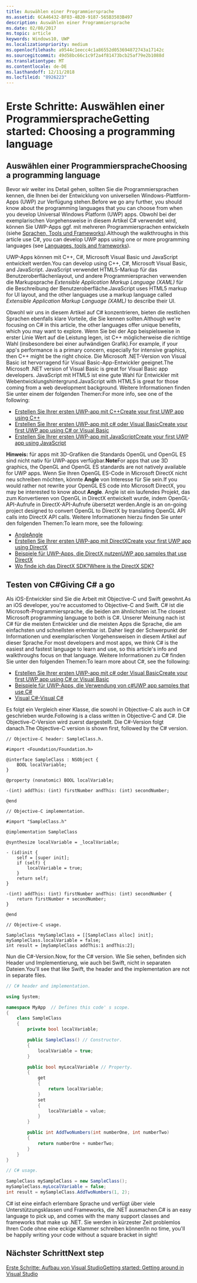 ```yaml
---
title: Auswählen einer Programmiersprache
ms.assetid: 6CA46432-BF03-4B20-9187-565B3503B497
description: Auswählen einer Programmiersprache
ms.date: 02/08/2017
ms.topic: article
keywords: Windows10, UWP
ms.localizationpriority: medium
ms.openlocfilehash: a9544c1eecc4c1a86552d053694872743a17142c
ms.sourcegitcommit: 49d58bc66c1c9f2a4f81473bcb25af79e2b1088d
ms.translationtype: MT
ms.contentlocale: de-DE
ms.lasthandoff: 12/11/2018
ms.locfileid: "8926223"
---
```

# <a name="getting-started-choosing-a-programming-language"></a><span data-ttu-id="4084c-104">Erste Schritte: Auswählen einer Programmiersprache</span><span class="sxs-lookup"><span data-stu-id="4084c-104">Getting started: Choosing a programming language</span></span>


## <a name="choosing-a-programming-language"></a><span data-ttu-id="4084c-105">Auswählen einer Programmiersprache</span><span class="sxs-lookup"><span data-stu-id="4084c-105">Choosing a programming language</span></span>

<span data-ttu-id="4084c-106">Bevor wir weiter ins Detail gehen, sollten Sie die Programmiersprachen kennen, die Ihnen bei der Entwicklung von universellen Windows-Plattform-Apps (UWP) zur Verfügung stehen.</span><span class="sxs-lookup"><span data-stu-id="4084c-106">Before we go any further, you should know about the programming languages that you can choose from when you develop Universal Windows Platform (UWP) apps.</span></span> <span data-ttu-id="4084c-107">Obwohl bei der exemplarischen Vorgehensweise in diesem Artikel C# verwendet wird, können Sie UWP-Apps ggf. mit mehreren Programmiersprachen entwickeln (siehe [Sprachen, Tools und Frameworks](https://msdn.microsoft.com/library/windows/apps/dn465799)).</span><span class="sxs-lookup"><span data-stu-id="4084c-107">Although the walkthroughs in this article use C#, you can develop UWP apps using one or more programming languages (see [Languages, tools and frameworks](https://msdn.microsoft.com/library/windows/apps/dn465799)).</span></span>

<span data-ttu-id="4084c-108">UWP-Apps können mit C++, C#, Microsoft Visual Basic und JavaScript entwickelt werden.</span><span class="sxs-lookup"><span data-stu-id="4084c-108">You can develop using C++, C#, Microsoft Visual Basic, and JavaScript.</span></span> <span data-ttu-id="4084c-109">JavaScript verwendet HTML5-Markup für das Benutzeroberflächenlayout, und andere Programmiersprachen verwenden die Markupsprache *Extensible Application Markup Language (XAML)* für die Beschreibung der Benutzeroberfläche.</span><span class="sxs-lookup"><span data-stu-id="4084c-109">JavaScript uses HTML5 markup for UI layout, and the other languages use a markup language called *Extensible Application Markup Language (XAML)* to describe their UI.</span></span>

<span data-ttu-id="4084c-110">Obwohl wir uns in diesem Artikel auf C# konzentrieren, bieten die restlichen Sprachen ebenfalls klare Vorteile, die Sie kennen sollten.</span><span class="sxs-lookup"><span data-stu-id="4084c-110">Although we're focusing on C# in this article, the other languages offer unique benefits, which you may want to explore.</span></span> <span data-ttu-id="4084c-111">Wenn Sie bei der App beispielsweise in erster Linie Wert auf die Leistung legen, ist C++ möglicherweise die richtige Wahl (insbesondere bei einer aufwändigen Grafik).</span><span class="sxs-lookup"><span data-stu-id="4084c-111">For example, if your app's performance is a primary concern, especially for intensive graphics, then C++ might be the right choice.</span></span> <span data-ttu-id="4084c-112">Die Microsoft .NET-Version von Visual Basic ist hervorragend für Visual Basic-App-Entwickler geeignet.</span><span class="sxs-lookup"><span data-stu-id="4084c-112">The Microsoft .NET version of Visual Basic is great for Visual Basic app developers.</span></span> <span data-ttu-id="4084c-113">JavaScript mit HTML5 ist eine gute Wahl für Entwickler mit Webentwicklungshintergrund.</span><span class="sxs-lookup"><span data-stu-id="4084c-113">JavaScript with HTML5 is great for those coming from a web development background.</span></span> <span data-ttu-id="4084c-114">Weitere Informationen finden Sie unter einem der folgenden Themen:</span><span class="sxs-lookup"><span data-stu-id="4084c-114">For more info, see one of the following:</span></span>

-   [<span data-ttu-id="4084c-115">Erstellen Sie Ihrer ersten UWP-app mit C++</span><span class="sxs-lookup"><span data-stu-id="4084c-115">Create your first UWP app using C++</span></span>](../get-started/create-a-basic-windows-10-app-in-cpp.md)
-   [<span data-ttu-id="4084c-116">Erstellen Sie Ihrer ersten UWP-app mit c# oder Visual Basic</span><span class="sxs-lookup"><span data-stu-id="4084c-116">Create your first UWP app using C# or Visual Basic</span></span>](../get-started/create-a-hello-world-app-xaml-universal.md)
-   [<span data-ttu-id="4084c-117">Erstellen Sie Ihrer ersten UWP-app mit JavaScript</span><span class="sxs-lookup"><span data-stu-id="4084c-117">Create your first UWP app using JavaScript</span></span>](../get-started/create-a-hello-world-app-js-uwp.md)

<span data-ttu-id="4084c-118">**Hinweis:** für apps mit 3D-Grafiken die Standards OpenGL und OpenGL ES sind nicht nativ für UWP-apps verfügbar.</span><span class="sxs-lookup"><span data-stu-id="4084c-118">**Note**For apps that use 3D graphics, the OpenGL and OpenGL ES standards are not natively available for UWP apps.</span></span> <span data-ttu-id="4084c-119">Wenn Sie Ihren OpenGL ES-Code in Microsoft DirectX nicht neu schreiben möchten, könnte **Angle** von Interesse für Sie sein.</span><span class="sxs-lookup"><span data-stu-id="4084c-119">If you would rather not rewrite your OpenGL ES code into Microsoft DirectX, you may be interested to know about **Angle**.</span></span> <span data-ttu-id="4084c-120">Angle ist ein laufendes Projekt, das zum Konvertieren von OpenGL in DirectX entwickelt wurde, indem OpenGL-API-Aufrufe in DirectX-API-Aufrufe übersetzt werden.</span><span class="sxs-lookup"><span data-stu-id="4084c-120">Angle is an on-going project designed to convert OpenGL to DirectX by translating OpenGL API calls into DirectX API calls.</span></span> <span data-ttu-id="4084c-121">Weitere Informationen hierzu finden Sie unter den folgenden Themen:</span><span class="sxs-lookup"><span data-stu-id="4084c-121">To learn more, see the following:</span></span>
-   [<span data-ttu-id="4084c-122">Angle</span><span class="sxs-lookup"><span data-stu-id="4084c-122">Angle</span></span>](https://code.google.com/p/angleproject/)
-   [<span data-ttu-id="4084c-123">Erstellen Sie Ihrer ersten UWP-app mit DirectX</span><span class="sxs-lookup"><span data-stu-id="4084c-123">Create your first UWP app using DirectX</span></span>](https://msdn.microsoft.com/library/windows/apps/br229580)
-   [<span data-ttu-id="4084c-124">Beispiele für UWP-Apps, die DirectX nutzen</span><span class="sxs-lookup"><span data-stu-id="4084c-124">UWP app samples that use DirectX</span></span>](http://go.microsoft.com/fwlink/p/?LinkId=263603)
-   [<span data-ttu-id="4084c-125">Wo finde ich das DirectX SDK?</span><span class="sxs-lookup"><span data-stu-id="4084c-125">Where is the DirectX SDK?</span></span>](https://msdn.microsoft.com/library/windows/desktop/ee663275)

## <a name="giving-c-a-go"></a><span data-ttu-id="4084c-126">Testen von C#</span><span class="sxs-lookup"><span data-stu-id="4084c-126">Giving C# a go</span></span>

<span data-ttu-id="4084c-127">Als iOS-Entwickler sind Sie die Arbeit mit Objective-C und Swift gewohnt.</span><span class="sxs-lookup"><span data-stu-id="4084c-127">As an iOS developer, you're accustomed to Objective-C and Swift.</span></span> <span data-ttu-id="4084c-128">C# ist die Microsoft-Programmiersprache, die beiden am ähnlichsten ist.</span><span class="sxs-lookup"><span data-stu-id="4084c-128">The closest Microsoft programming language to both is C#.</span></span> <span data-ttu-id="4084c-129">Unserer Meinung nach ist C# für die meisten Entwickler und die meisten Apps die Sprache, die am einfachsten und schnellsten erlernbar ist. Daher liegt der Schwerpunkt der Informationen und exemplarischen Vorgehensweisen in diesem Artikel auf dieser Sprache.</span><span class="sxs-lookup"><span data-stu-id="4084c-129">For most developers and most apps, we think C# is the easiest and fastest language to learn and use, so this article's info and walkthroughs focus on that language.</span></span> <span data-ttu-id="4084c-130">Weitere Informationen zu C# finden Sie unter den folgenden Themen:</span><span class="sxs-lookup"><span data-stu-id="4084c-130">To learn more about C#, see the following:</span></span>

-   [<span data-ttu-id="4084c-131">Erstellen Sie Ihrer ersten UWP-app mit c# oder Visual Basic</span><span class="sxs-lookup"><span data-stu-id="4084c-131">Create your first UWP app using C# or Visual Basic</span></span>](../get-started/create-a-hello-world-app-xaml-universal.md)
-   [<span data-ttu-id="4084c-132">Beispiele für UWP-Apps, die Verwendung von c#</span><span class="sxs-lookup"><span data-stu-id="4084c-132">UWP app samples that use C#</span></span>](http://go.microsoft.com/fwlink/p/?LinkId=263453)
-   [<span data-ttu-id="4084c-133">Visual C#-</span><span class="sxs-lookup"><span data-stu-id="4084c-133">Visual C#</span></span>](http://go.microsoft.com/fwlink/p/?LinkId=263450)

<span data-ttu-id="4084c-134">Es folgt ein Vergleich einer Klasse, die sowohl in Objective-C als auch in C# geschrieben wurde.</span><span class="sxs-lookup"><span data-stu-id="4084c-134">Following is a class written in Objective-C and C#.</span></span> <span data-ttu-id="4084c-135">Die Objective-C-Version wird zuerst dargestellt. Die C#-Version folgt danach.</span><span class="sxs-lookup"><span data-stu-id="4084c-135">The Objective-C version is shown first, followed by the C# version.</span></span>

```obj-c
// Objective-C header: SampleClass.h.

#import <Foundation/Foundation.h>

@interface SampleClass : NSObject {
    BOOL localVariable;
}

@property (nonatomic) BOOL localVariable;

-(int) addThis: (int) firstNumber andThis: (int) secondNumber;

@end
```

```obj-c
// Objective-C implementation.

#import "SampleClass.h"

@implementation SampleClass

@synthesize localVariable = _localVariable;

- (id)init {
    self = [super init];
    if (self) {
        localVariable = true;
    }
    return self;
}

-(int) addThis: (int) firstNumber andThis: (int) secondNumber {
    return firstNumber + secondNumber;
}

@end
```

```obj-c
// Objective-C usage.

SampleClass *mySampleClass = [[SampleClass alloc] init];
mySampleClass.localVariable = false;
int result = [mySampleClass addThis:1 andThis:2];
```

<span data-ttu-id="4084c-136">Nun die C#-Version.</span><span class="sxs-lookup"><span data-stu-id="4084c-136">Now, for the C# version.</span></span> <span data-ttu-id="4084c-137">Wie Sie sehen, befinden sich Header und Implementierung, wie auch bei Swift, nicht in separaten Dateien.</span><span class="sxs-lookup"><span data-stu-id="4084c-137">You'll see that like Swift, the header and the implementation are not in separate files.</span></span>

```csharp
// C# header and implementation.

using System;

namespace MyApp  // Defines this code' s scope.
{
    class SampleClass
    {
        private bool localVariable;

        public SampleClass() // Constructor.
        {
            localVariable = true;
        }

        public bool myLocalVariable // Property.
        {
            get
            {
                return localVariable;
            }
            set
            {
                localVariable = value; 
            }
        }

        public int AddTwoNumbers(int numberOne, int numberTwo)
        {
            return numberOne + numberTwo;
        }        
    }
}
```

```csharp
// C# usage.

SampleClass mySampleClass = new SampleClass();
mySampleClass.myLocalVariable = false;
int result = mySampleClass.AddTwoNumbers(1, 2);
```

<span data-ttu-id="4084c-138">C# ist eine einfach erlernbare Sprache und verfügt über viele Unterstützungsklassen und Frameworks, die .NET ausmachen.</span><span class="sxs-lookup"><span data-stu-id="4084c-138">C# is an easy language to pick up, and comes with the many support classes and frameworks that make up .NET.</span></span> <span data-ttu-id="4084c-139">Sie werden in kürzester Zeit problemlos Ihren Code ohne eine eckige Klammer schreiben können!</span><span class="sxs-lookup"><span data-stu-id="4084c-139">In no time, you'll be happily writing your code without a square bracket in sight!</span></span>

## <a name="next-step"></a><span data-ttu-id="4084c-140">Nächster Schritt</span><span class="sxs-lookup"><span data-stu-id="4084c-140">Next step</span></span>

[<span data-ttu-id="4084c-141">Erste Schritte: Aufbau von Visual Studio</span><span class="sxs-lookup"><span data-stu-id="4084c-141">Getting started: Getting around in Visual Studio</span></span>](getting-started-getting-around-in-visual-studio.md)
